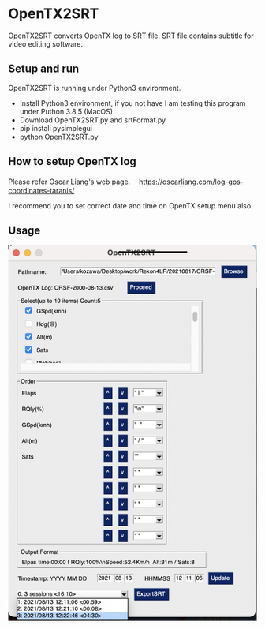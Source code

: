 # OpenTX2SRT
OpenTX2SRT converts OpenTX log to SRT file. SRT file contains subtitle for video editing software.

## Setup and run
OpenTX2SRT is running under Python3 environment.
- Install Python3 environment, if you not have
  I am testing this program under Puthon 3.8.5 (MacOS)
- Download OpenTX2SRT.py and srtFormat.py
- pip install pysimplegui
- python OpenTX2SRT.py

## How to setup OpenTX log
Please refer Oscar Liang's web page.　
https://oscarliang.com/log-gps-coordinates-taranis/

I recommend you to set correct date and time on OpenTX setup menu also.

## Usage
![OpenTX2SRT](/images/OpenTX2SRT.png)

